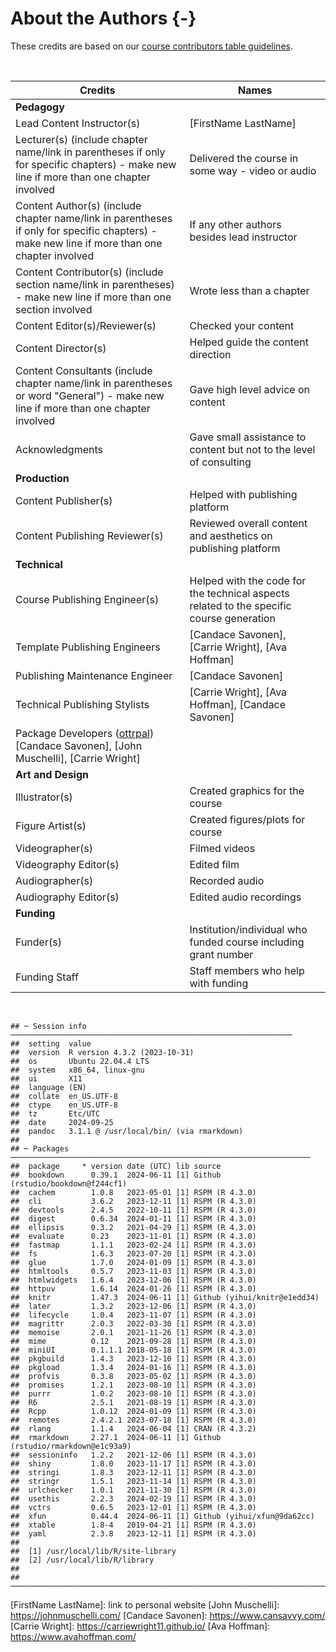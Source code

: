 
# About the Authors {-}

These credits are based on our [course contributors table guidelines](https://www.ottrproject.org/more_features.html#giving-credits-to-contributors).

&nbsp;
&nbsp;

|Credits|Names|
|-------|-----|
|**Pedagogy**||
|Lead Content Instructor(s)|[FirstName LastName]|
|Lecturer(s) (include chapter name/link in parentheses if only for specific chapters) - make new line if more than one chapter involved| Delivered the course in some way - video or audio|
|Content Author(s) (include chapter name/link in parentheses if only for specific chapters) - make new line if more than one chapter involved | If any other authors besides lead instructor|
|Content Contributor(s) (include section name/link in parentheses) - make new line if more than one section involved|  Wrote less than a chapter|
|Content Editor(s)/Reviewer(s) | Checked your content|
|Content Director(s) | Helped guide the content direction|
|Content Consultants (include chapter name/link in parentheses or word "General") - make new line if more than one chapter involved | Gave high level advice on content|
|Acknowledgments| Gave small assistance to content but not to the level of consulting |
|**Production**||
|Content Publisher(s)| Helped with publishing platform|
|Content Publishing Reviewer(s)| Reviewed overall content and aesthetics on publishing platform|
|**Technical**||
|Course Publishing Engineer(s)| Helped with the code for the technical aspects related to the specific course generation|
|Template Publishing Engineers|[Candace Savonen], [Carrie Wright], [Ava Hoffman]|
|Publishing Maintenance Engineer|[Candace Savonen]|
|Technical Publishing Stylists|[Carrie Wright], [Ava Hoffman], [Candace Savonen]|
|Package Developers ([ottrpal]) [Candace Savonen], [John Muschelli], [Carrie Wright]|
|**Art and Design**||
|Illustrator(s)| Created graphics for the course|
|Figure Artist(s)| Created figures/plots for course|
|Videographer(s)| Filmed videos|
|Videography Editor(s)| Edited film|
|Audiographer(s)| Recorded audio|
|Audiography Editor(s)| Edited audio recordings|
|**Funding**||
|Funder(s)| Institution/individual who funded course including grant number|
|Funding Staff| Staff members who help with funding|

&nbsp;


```
## ─ Session info ───────────────────────────────────────────────────────────────
##  setting  value
##  version  R version 4.3.2 (2023-10-31)
##  os       Ubuntu 22.04.4 LTS
##  system   x86_64, linux-gnu
##  ui       X11
##  language (EN)
##  collate  en_US.UTF-8
##  ctype    en_US.UTF-8
##  tz       Etc/UTC
##  date     2024-09-25
##  pandoc   3.1.1 @ /usr/local/bin/ (via rmarkdown)
## 
## ─ Packages ───────────────────────────────────────────────────────────────────
##  package     * version date (UTC) lib source
##  bookdown      0.39.1  2024-06-11 [1] Github (rstudio/bookdown@f244cf1)
##  cachem        1.0.8   2023-05-01 [1] RSPM (R 4.3.0)
##  cli           3.6.2   2023-12-11 [1] RSPM (R 4.3.0)
##  devtools      2.4.5   2022-10-11 [1] RSPM (R 4.3.0)
##  digest        0.6.34  2024-01-11 [1] RSPM (R 4.3.0)
##  ellipsis      0.3.2   2021-04-29 [1] RSPM (R 4.3.0)
##  evaluate      0.23    2023-11-01 [1] RSPM (R 4.3.0)
##  fastmap       1.1.1   2023-02-24 [1] RSPM (R 4.3.0)
##  fs            1.6.3   2023-07-20 [1] RSPM (R 4.3.0)
##  glue          1.7.0   2024-01-09 [1] RSPM (R 4.3.0)
##  htmltools     0.5.7   2023-11-03 [1] RSPM (R 4.3.0)
##  htmlwidgets   1.6.4   2023-12-06 [1] RSPM (R 4.3.0)
##  httpuv        1.6.14  2024-01-26 [1] RSPM (R 4.3.0)
##  knitr         1.47.3  2024-06-11 [1] Github (yihui/knitr@e1edd34)
##  later         1.3.2   2023-12-06 [1] RSPM (R 4.3.0)
##  lifecycle     1.0.4   2023-11-07 [1] RSPM (R 4.3.0)
##  magrittr      2.0.3   2022-03-30 [1] RSPM (R 4.3.0)
##  memoise       2.0.1   2021-11-26 [1] RSPM (R 4.3.0)
##  mime          0.12    2021-09-28 [1] RSPM (R 4.3.0)
##  miniUI        0.1.1.1 2018-05-18 [1] RSPM (R 4.3.0)
##  pkgbuild      1.4.3   2023-12-10 [1] RSPM (R 4.3.0)
##  pkgload       1.3.4   2024-01-16 [1] RSPM (R 4.3.0)
##  profvis       0.3.8   2023-05-02 [1] RSPM (R 4.3.0)
##  promises      1.2.1   2023-08-10 [1] RSPM (R 4.3.0)
##  purrr         1.0.2   2023-08-10 [1] RSPM (R 4.3.0)
##  R6            2.5.1   2021-08-19 [1] RSPM (R 4.3.0)
##  Rcpp          1.0.12  2024-01-09 [1] RSPM (R 4.3.0)
##  remotes       2.4.2.1 2023-07-18 [1] RSPM (R 4.3.0)
##  rlang         1.1.4   2024-06-04 [1] CRAN (R 4.3.2)
##  rmarkdown     2.27.1  2024-06-11 [1] Github (rstudio/rmarkdown@e1c93a9)
##  sessioninfo   1.2.2   2021-12-06 [1] RSPM (R 4.3.0)
##  shiny         1.8.0   2023-11-17 [1] RSPM (R 4.3.0)
##  stringi       1.8.3   2023-12-11 [1] RSPM (R 4.3.0)
##  stringr       1.5.1   2023-11-14 [1] RSPM (R 4.3.0)
##  urlchecker    1.0.1   2021-11-30 [1] RSPM (R 4.3.0)
##  usethis       2.2.3   2024-02-19 [1] RSPM (R 4.3.0)
##  vctrs         0.6.5   2023-12-01 [1] RSPM (R 4.3.0)
##  xfun          0.44.4  2024-06-11 [1] Github (yihui/xfun@9da62cc)
##  xtable        1.8-4   2019-04-21 [1] RSPM (R 4.3.0)
##  yaml          2.3.8   2023-12-11 [1] RSPM (R 4.3.0)
## 
##  [1] /usr/local/lib/R/site-library
##  [2] /usr/local/lib/R/library
## 
## ──────────────────────────────────────────────────────────────────────────────
```

<!-- Author information -->

[FirstName LastName]: link to personal website
[John Muschelli]: https://johnmuschelli.com/
[Candace Savonen]: https://www.cansavvy.com/
[Carrie Wright]: https://carriewright11.github.io/
[Ava Hoffman]: https://www.avahoffman.com/

<!-- Links -->

[ottrpal]: https://github.com/jhudsl/ottrpal

<!-- Fill out this table using these instructions: https://github.com/jhudsl/OTTR_Template/wiki/How-to-give-credits

For JHU courses, You will need to add Ira as a credit:

|Content Publisher|[Ira Gooding]|
...
[Ira Gooding]: https://publichealth.jhu.edu/faculty/4130/ira-gooding
-->
